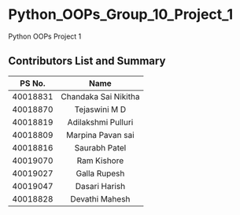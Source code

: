 # Python_OOPs_Group_10_Project_1
Python OOPs Project 1


## Contributors List and Summary

|PS No. |  Name   | 
|:---:|:---:|
| 40018831 | Chandaka Sai Nikitha |  
| 40018870 | Tejaswini M D |   
| 40018819 | Adilakshmi Pulluri |   
| 40018809 | Marpina Pavan sai | 
| 40018816 | Saurabh Patel | 
| 40019070 | Ram Kishore |  
| 40019027 | Galla Rupesh |  
| 40019047 | Dasari Harish |   
| 40018828 | Devathi Mahesh |   

